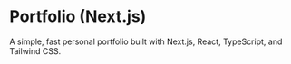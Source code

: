 # Portfolio (Next.js)

A simple, fast personal portfolio built with Next.js, React, TypeScript, and Tailwind CSS.

#